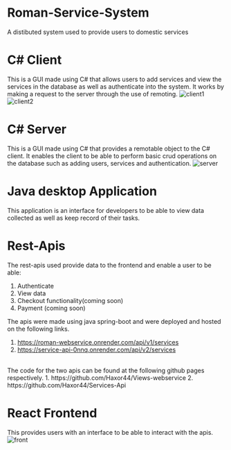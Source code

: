 # Roman-Service-System
A distibuted system used to provide users to domestic services

# C# Client
This is a GUI made using C# that allows users to add services and view the services in the database as well as authenticate into the system. It works by making a request to the server through the use of remoting.
![client1](https://github.com/Haxor44/Roman-Service-System/assets/50330948/32b72f22-b739-4f4e-9180-c081f83d8d37)<br/>
![client2](https://github.com/Haxor44/Roman-Service-System/assets/50330948/39053fee-1971-4d39-822c-e537216495e7)

# C# Server
This is a GUI made using C# that provides a remotable object to the C# client. It enables the client to be able to perform basic crud operations on the database such as adding users, services and authentication.
![server](https://github.com/Haxor44/Roman-Service-System/assets/50330948/b0afe685-0198-4765-a58b-32d3fb47f881)

# Java desktop Application
This application is an interface for developers to be able to view data collected as well as keep record of their tasks.

# Rest-Apis
The rest-apis used provide data to the frontend and enable a user to be able:
1. Authenticate<br/>
2. View data<br/>
3. Checkout functionality(coming soon)
4. Payment (coming soon)

The apis were made using java spring-boot and were deployed and hosted on the following links.<br/>
1. https://roman-webservice.onrender.com/api/v1/services
2. https://service-api-0nnq.onrender.com/api/v2/services
<br/>
The code for the two apis can be found at the following github pages respectively.
1. https://github.com/Haxor44/Views-webservice
2. https://github.com/Haxor44/Services-Api

# React Frontend
This provides users with an interface to be able to interact with the apis.<br/>
![front](https://github.com/Haxor44/Roman-Service-System/assets/50330948/6131ed63-1ff2-4710-9fa5-37fb6a90ae82)
